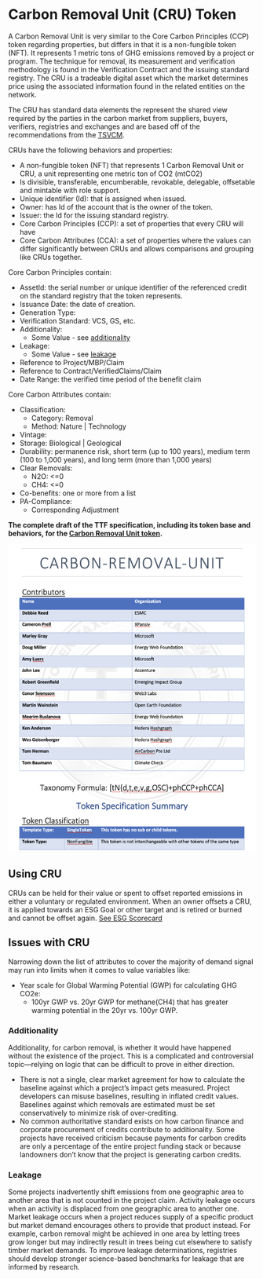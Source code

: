 # Carbon Removal Unit (CRU) Token

A Carbon Removal Unit is very similar to the Core Carbon Principles (CCP) token regarding properties, but differs in that it is a non-fungible token (NFT). It represents 1 metric tons of GHG emissions removed by a project or program. The technique for removal, its measurement and verification methodology is found in the Verification Contract and the issuing standard registry. The CRU is a tradeable digital asset which the market determines price using the associated information found in the related entities on the network.

The CRU has standard data elements the represent the shared view required by the parties in the carbon market from suppliers, buyers, verifiers, registries and exchanges and are based off of the recommendations from the [TSVCM](https://www.iif.com/tsvcm).

CRUs have the following behaviors and properties:

- A non-fungible token (NFT) that represents 1 Carbon Removal Unit or CRU, a unit representing one metric ton of CO2 (mtCO2)
- Is divisible, transferable, encumberable, revokable, delegable, offsetable and mintable with role support.
- Unique identifier (Id): that is assigned when issued.
- Owner: has Id of the account that is the owner of the token.
- Issuer: the Id for the issuing standard registry.
- Core Carbon Principles (CCP): a set of properties that every CRU will have
- Core Carbon Attributes (CCA): a set of properties where the values can differ significantly between CRUs and allows comparisons and grouping like CRUs together.

Core Carbon Principles contain:

- AssetId: the serial number or unique identifier of the referenced credit on the standard registry that the token represents.
- Issuance Date: the date of creation.
- Generation Type:
- Verification Standard: VCS, GS, etc.
- Additionality:
  - Some Value - see [additionality](#additionality)
- Leakage:
  - Some Value - see [leakage](#leakage)
- Reference to Project/MBP/Claim
- Reference to Contract/VerifiedClaims/Claim
- Date Range: the verified time period of the benefit claim

Core Carbon Attributes contain:

- Classification:
  - Category: Removal
  - Method: Nature | Technology
- Vintage:
- Storage: Biological | Geological
- Durability: permanence risk, short term (up to 100 years), medium term (100 to 1,000 years), and long term (more than 1,000 years)
- Clear Removals:
  - N2O: <=0
  - CH4: <=0
- Co-benefits: one or more from a list
- PA-Compliance:
  - Corresponding Adjustment

**The complete draft of the TTF specification, including its token base and behaviors, for the [Carbon Removal Unit token](https://github.com/InterWorkAlliance/TokenTaxonomyFramework/tree/main/artifacts/token-templates/specifications/Carbon-Removal-Unit/latest).**

![CRU-TTF](../images/cru-ttf.png)

## Using CRU

CRUs can be held for their value or spent to offset reported emissions in either a voluntary or regulated environment. When an owner offsets a CRU, it is applied towards an ESG Goal or other target and is retired or burned and cannot be offset again. [See ESG Scorecard](../emissions/ESG-Scorecard.md)

## Issues with CRU

Narrowing down the list of attributes to cover the majority of demand signal may run into limits when it comes to value variables like:

- Year scale for Global Warming Potential (GWP) for calculating GHG CO2e:
  - 100yr GWP vs. 20yr GWP for methane(CH4) that has greater warming potential in the 20yr vs. 100yr GWP.

### Additionality

Additionality, for carbon removal, is whether it would have happened without the existence of the project. This is a complicated and controversial topic—relying on logic that can be difficult to prove in either direction.

- There is not a single, clear market agreement for how to calculate the baseline against which a project’s impact gets measured. Project developers can misuse baselines, resulting in inflated credit values. Baselines against which removals are estimated must be set conservatively to minimize risk of over-crediting.
- No common authoritative standard exists on how carbon finance and corporate procurement of credits contribute to additionality. Some projects have received criticism because payments for carbon credits are only a percentage of the entire project funding stack or because landowners don’t know that the project is generating carbon credits.

### Leakage

Some projects inadvertently shift emissions from one geographic area to another area that is not counted in the project claim. Activity leakage occurs when an activity is displaced from one geographic area to another one. Market leakage occurs when a project reduces supply of a specific product but market demand encourages others to provide that product instead. For example, carbon removal might be achieved in one area by letting trees grow longer but may indirectly result in trees being cut elsewhere to satisfy timber market demands. To improve leakage determinations, registries should develop stronger science-based benchmarks for leakage that are informed by research.
